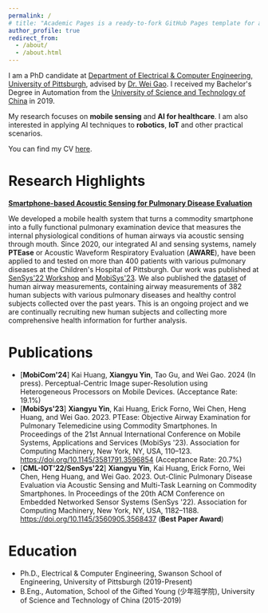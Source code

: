 ```yaml
---
permalink: /
# title: "Academic Pages is a ready-to-fork GitHub Pages template for academic personal websites"
author_profile: true
redirect_from: 
  - /about/
  - /about.html
---
```


I am a PhD candidate at [Department of Electrical & Computer Engineering, University of Pittsburgh](https://www.engineering.pitt.edu/departments/electrical-computer/), advised by [Dr. Wei Gao](https://sites.pitt.edu/~weigao/). I received my Bachelor's Degree in Automation from the [University of Science and Technology of China](ustc.edu.cn) in 2019. 

My research focuses on **mobile sensing** and **AI for healthcare**. I am also interested in applying AI techniques to **robotics**, **IoT** and other practical scenarios.

You can find my CV [here](/files/CV_XIANGYU_YIN.pdf).

Research Highlights
======
[**Smartphone-based Acoustic Sensing for Pulmonary Disease Evaluation**](https://pittisl.github.io/publication/2023-ptease/)

We developed a mobile health system that turns a commodity smartphone into a fully functional pulmonary examination device that measures the internal physiological conditions of human airways via acoustic sensing through mouth. Since 2020, our integrated AI and sensing systems, namely **PTEase** or Acoustic Waveform Respiratory Evaluation (**AWARE**), have been applied to and tested on more than 400 patients with various pulmonary diseases at the Children's Hospital of Pittsburgh. Our work was published at [SenSys'22 Workshop](https://doi.org/10.1145/3560905.3568437) and [MobiSys'23](https://doi.org/10.1145/3581791.3596854). We also published the [dataset](https://huggingface.co/datasets/ericyxy98/AWARE) of human airway measurements, containing airway measurements of 382 human subjects with various pulmonary diseases and healthy control subjects collected over the past years. This is an ongoing project and we are continually recruiting new human subjects and collecting more comprehensive health information for further analysis.

Publications
======
 - [**MobiCom'24**] Kai Huang, **Xiangyu Yin**, Tao Gu, and Wei Gao. 2024 (In press). Perceptual-Centric Image super-Resolution using Heterogeneous Processors on Mobile Devices. (Acceptance Rate: 19.1%)
 - [**MobiSys'23**] **Xiangyu Yin**, Kai Huang, Erick Forno, Wei Chen, Heng Huang, and Wei Gao. 2023. PTEase: Objective Airway Examination for Pulmonary Telemedicine using Commodity Smartphones. In Proceedings of the 21st Annual International Conference on Mobile Systems, Applications and Services (MobiSys '23). Association for Computing Machinery, New York, NY, USA, 110–123. <https://doi.org/10.1145/3581791.3596854> (Acceptance Rate: 20.7%)
 - [**CML-IOT'22/SenSys'22**] **Xiangyu Yin**, Kai Huang, Erick Forno, Wei Chen, Heng Huang, and Wei Gao. 2023. Out-Clinic Pulmonary Disease Evaluation via Acoustic Sensing and Multi-Task Learning on Commodity Smartphones. In Proceedings of the 20th ACM Conference on Embedded Networked Sensor Systems (SenSys '22). Association for Computing Machinery, New York, NY, USA, 1182–1188. <https://doi.org/10.1145/3560905.3568437> (**Best Paper Award**)

Education
======
 - Ph.D., Electrical & Computer Engineering, Swanson School of Engineering, University of Pittsburgh (2019-Present)
 - B.Eng., Automation, School of the Gifted Young (少年班学院), University of Science and Technology of China (2015-2019)
